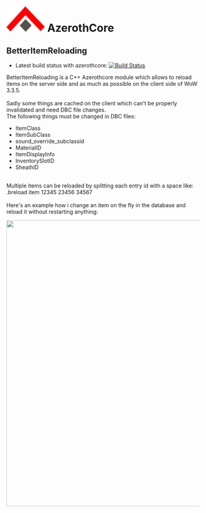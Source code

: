 # ![logo](https://raw.githubusercontent.com/azerothcore/azerothcore.github.io/master/images/logo-github.png) AzerothCore
## BetterItemReloading
- Latest build status with azerothcore: [![Build Status](https://github.com/azerothcore/mod-better-item-reloading/workflows/core-build/badge.svg?branch=master&event=push)](https://github.com/azerothcore/mod-better-item-reloading)

BetterItemReloading is a C++ Azerothcore module which allows to reload items on the server side and as much as possible on the client side of WoW 3.3.5.<br>
<br>
Sadly some things are cached on the client which can't be properly invalidated and need DBC file changes.<br>
The following things must be changed in DBC files: <br>
* ItemClass
* ItemSubClass
* sound_override_subclassid
* MaterialID
* ItemDisplayInfo
* InventorySlotID
* SheathID
<br>
Multiple items can be reloaded by splitting each entry id with a space like: .breload item 12345 23456 34567
<br>
<br>
Here's an example how i change an item on the fly in the database and reload it without restarting anything:<br>
<p>
    <img src="Example.gif" height="747" width="595" />
</p>
